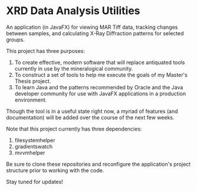 XRD Data Analysis Utilities
===========================

An application (in JavaFX) for viewing MAR Tiff data, tracking changes between samples, and calculating X-Ray Diffraction patterns for selected groups.

This project has three purposes:

1.  To create effective, modern software that will replace antiquated tools currently in use by the mineralogical community.
2.  To construct a set of tools to help me execute the goals of my Master's Thesis project.
3.  To learn Java and the patterns recommended by Oracle and the Java developer community for use with JavaFX applications in a production environment.

Though the tool is in a useful state right now, a myriad of features (and documentation) will be added over the course of the next few weeks.

Note that this project currently has three dependencies:

1. filesystemhelper
2. gradientswatch
3. mvvmhelper

Be sure to clone these repositories and reconfigure the application's project structure prior to working with the code.

Stay tuned for updates!
